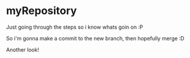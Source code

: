 myRepository
============

Just going through the steps so i know whats goin on :P

So i'm gonna make a commit to the new branch, then hopefully merge :D

Another look!
